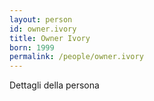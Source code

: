 ```yaml
---
layout: person
id: owner.ivory
title: Owner Ivory
born: 1999
permalink: /people/owner.ivory
---
```


Dettagli della persona 